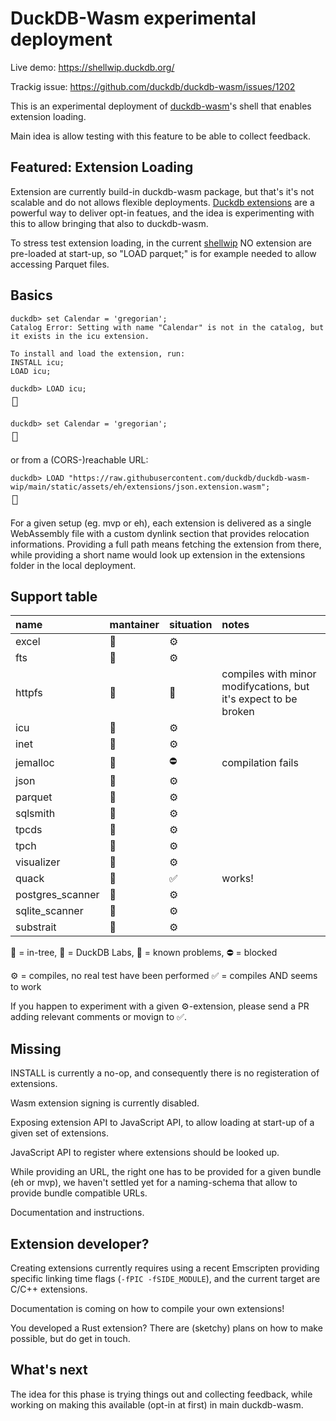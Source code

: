 # DuckDB-Wasm experimental deployment

Live demo: https://shellwip.duckdb.org/

Trackig issue: https://github.com/duckdb/duckdb-wasm/issues/1202

This is an experimental deployment of [duckdb-wasm](https://github.com/duckdb/duckdb-wasm)'s shell that enables extension loading.

Main idea is allow testing with this feature to be able to collect feedback.

## Featured: Extension Loading
Extension are currently build-in duckdb-wasm package, but that's it's not scalable and do not allows flexible deployments.
[Duckdb extensions](https://duckdb.org/docs/extensions/overview) are a powerful way to deliver opt-in featues, and the idea is experimenting with this to allow bringing that also to duckdb-wasm.

To stress test extension loading, in the current [shellwip](https://shellwip.duckdb.org/)  NO extension are pre-loaded at start-up, so "LOAD parquet;" is for example needed to allow accessing Parquet files.

## Basics
```
duckdb> set Calendar = 'gregorian';
Catalog Error: Setting with name "Calendar" is not in the catalog, but it exists in the icu extension.

To install and load the extension, run:
INSTALL icu;
LOAD icu;

duckdb> LOAD icu;
┌┐
└┘

duckdb> set Calendar = 'gregorian';
┌┐
└┘
```
or from a (CORS-)reachable URL:
```
duckdb> LOAD "https://raw.githubusercontent.com/duckdb/duckdb-wasm-wip/main/static/assets/eh/extensions/json.extension.wasm";
┌┐
└┘

```

For a given setup (eg. mvp or eh), each extension is delivered as a single WebAssembly file with a custom dynlink section that provides relocation informations. Providing a full path means fetching the extension from there, while providing a short name would look up extension in the extensions folder in the local deployment.

## Support table
|name|mantainer|situation|notes|
|:----|:----|:----|:----|
|excel|🌳|⚙️| |
|fts|🌳|⚙️| |
|httpfs|🌳|🚧|compiles with minor modifycations, but it's expect to be broken|
|icu|🌳|⚙️| |
|inet|🌳|⚙️| |
|jemalloc|🌳|⛔|compilation fails|
|json|🌳|⚙️| |
|parquet|🌳|⚙️| |
|sqlsmith|🌳|⚙️| |
|tpcds|🌳|⚙️| |
|tpch|🌳|⚙️| |
|visualizer|🌳|⚙️| |
|quack|🦆|✅|works!|
|postgres_scanner|🦆|⚙️| |
|sqlite_scanner|🦆|⚙️| |
|substrait|🦆|⚙️| |

🌳 = in-tree, 🦆 = DuckDB Labs, 🚧 = known problems, ⛔ = blocked

⚙️ = compiles, no real test have been performed
✅ = compiles AND seems to work

If you happen to experiment with a given ⚙️-extension, please send a PR adding relevant comments or movign to ✅.

## Missing
INSTALL is currently a no-op, and consequently there is no registeration of extensions.

Wasm extension signing is currently disabled.

Exposing extension API to JavaScript API, to allow loading at start-up of a given set of extensions.

JavaScript API to register where extensions should be looked up.

While providing an URL, the right one has to be provided for a given bundle (eh or mvp), we haven't settled yet for a naming-schema that allow to provide bundle compatible URLs.

Documentation and instructions.

## Extension developer?
Creating extensions currently requires using a recent Emscripten providing specific linking time flags (`-fPIC -fSIDE_MODULE`), and the current target are C/C++ extensions.

Documentation is coming on how to compile your own extensions!

You developed a Rust extension? There are (sketchy) plans on how to make possible, but do get in touch.

## What's next
The idea for this phase is trying things out and collecting feedback, while working on making this available (opt-in at first) in main duckdb-wasm.
